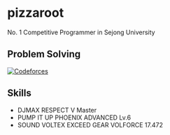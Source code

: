 # pizzaroot

No. 1 Competitive Programmer in Sejong University


## Problem Solving
[![Codeforces](https://cf.leed.at?id=pizzaroot)](https://codeforces.com/profile/pizzaroot)



## Skills
- DJMAX RESPECT V Master
- PUMP IT UP PHOENIX ADVANCED Lv.6
- SOUND VOLTEX EXCEED GEAR VOLFORCE 17.472
